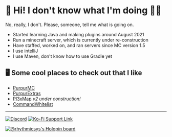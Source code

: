 # 🎼 Hi! I don't know what I'm doing 👌🏻

No, really, I don't. Please, someone, tell me what is going on.

- Started learning Java and making plugins around August 2021
- Run a minecraft server, which is currently under re-construction 
- Have staffed, worked on, and ran servers since MC version 1.5 
- I use intelliJ
- I use Maven, don't know how to use Gradle yet

## 🖥 Some cool places to check out that I like
- [PurpurMC](https://github.com/PurpurMC/Purpur)
- [PurpurExtras](https://github.com/PurpurMC/PurpurExtras)
- [Pl3xMap](https://github.com/BillyGalbreath/Pl3xMap) *v2 under construction!*
- [CommandWhitelist](https://github.com/YouHaveTrouble/CommandWhitelist)

___

[![Discord](https://img.shields.io/badge/Discord-join-7289DA?logo=discord&logoColor=7289DA&style=flat-square)](https://discord.gg/qe3YQrbegA)
[![Ko-Fi Support Link](https://img.shields.io/badge/Ko--fi-donate-FF5E5B?logo=ko-fi&style=flat-square)](https://ko-fi.com/illogicalrhythmic)

[![@rhythmicsys's Holopin board](https://holopin.me/rhythmicsys)](https://holopin.io/@rhythmicsys)
